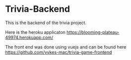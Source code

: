 # Trivia-Backend

This is the backend of the trivia project.

Here is the heroku applicaton https://blooming-plateau-49974.herokuapp.com/

The front end was done using vuejs and can be found here https://github.com/vykes-mac/trivia-game-frontend
